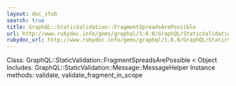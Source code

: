 ```yaml
---
layout: doc_stub
search: true
title: GraphQL::StaticValidation::FragmentSpreadsArePossible
url: http://www.rubydoc.info/gems/graphql/1.6.0/GraphQL/StaticValidation/FragmentSpreadsArePossible
rubydoc_url: http://www.rubydoc.info/gems/graphql/1.6.0/GraphQL/StaticValidation/FragmentSpreadsArePossible
---
```


Class: GraphQL::StaticValidation::FragmentSpreadsArePossible < Object
Includes:
GraphQL::StaticValidation::Message::MessageHelper
Instance methods:
validate, validate_fragment_in_scope

